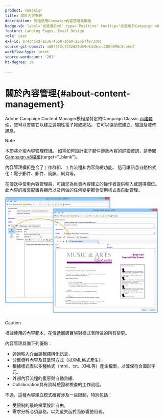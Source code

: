 ```yaml
---
product: campaign
title: 關於內容管理
description: 開始使用Campaign內容管理員模組
badge-v8: label="也適用於v8" type="Positive" tooltip="亦適用於Campaign v8"
feature: Landing Pages, Email Design
role: User
exl-id: 87434cc2-1636-4558-ab60-255b7f873c0c
source-git-commit: ad6f3f2cf242d28de9e6da5cec100e096c5cbec2
workflow-type: tm+mt
source-wordcount: '261'
ht-degree: 2%

---
```


# 關於內容管理{#about-content-management}

Adobe Campaign Content Manager模組是特定的Campaign Classic [內建套件](../../installation/using/installing-campaign-standard-packages.md)，您可以安裝它以建立週期性電子報或網站。 它可以協助您建立、驗證及發佈訊息。

>[!NOTE]
>
>本節將介紹內容管理模組。 如需如何設計電子郵件傳遞內容的詳細資訊，請參閱[Campaign v8檔案](https://experienceleague.adobe.com/docs/campaign/campaign-v8/send/emails/defining-the-email-content.html?lang=zh-Hant){target="_blank"}。

內容管理模組整合了工作群組、工作流程和內容彙總功能。 這可讓訊息自動格式化：電子郵件、郵件、簡訊、網頁等。

在傳送中使用內容管理員，可讓您為負責內容建立的操作者提供輸入或選擇欄位。 此內容的版面配置與顯示以及所做的任何變更都會使用樣式表自動管理。

![](assets/s_ncs_content_create_content_sample.png)

>[!CAUTION]
>
>根據使用的內容範本，在傳遞層級實施對樣式表所做的所有變更。

內容管理具備下列優點：

* 透過輸入介面編輯結構化訊息，
* 分離資料內容及其呈現方式（以XML格式產生），
* 根據樣式表以多種格式（html、txt、XML等）產生檔案，以確保符合圖形字元、
* 外部內容流程的復原與自動彙總、
* Collaboration具有資料驗證和檢查的工作流程。

不過，這種內容建立模式確實涉及一些限制，特別包括：

* 受限制的最終檔案設計自由，
* 需求分析必須嚴格，以免遺失函式而影響使用者。
